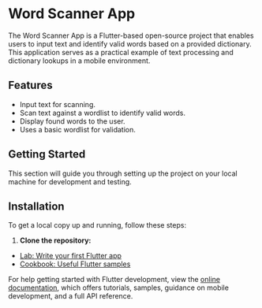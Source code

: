 # Word Scanner App

The Word Scanner App is a Flutter-based open-source project that enables users to input text and identify valid words based on a provided dictionary. This application serves as a practical example of text processing and dictionary lookups in a mobile environment.

## Features

*   Input text for scanning.
*   Scan text against a wordlist to identify valid words.
*   Display found words to the user.
*   Uses a basic wordlist for validation.

## Getting Started

This section will guide you through setting up the project on your local machine for development and testing.

## Installation

To get a local copy up and running, follow these steps:

1.  **Clone the repository:**




- [Lab: Write your first Flutter app](https://docs.flutter.dev/get-started/codelab)
- [Cookbook: Useful Flutter samples](https://docs.flutter.dev/cookbook)

For help getting started with Flutter development, view the
[online documentation](https://docs.flutter.dev/), which offers tutorials,
samples, guidance on mobile development, and a full API reference.
